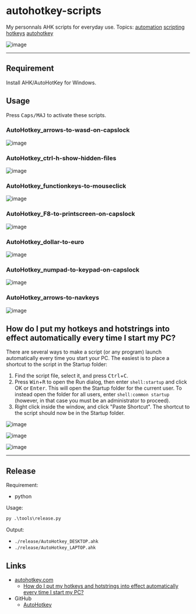 # autohotkey-scripts

My personnals AHK scripts for everyday use. Topics: 
 [automation](https://github.com/topics/automation) 
 [scripting](https://github.com/topics/scripting) 
 [hotkeys](https://github.com/topics/hotkeys) 
 [autohotkey](https://github.com/topics/autohotkey) 

![image](docs/keyboard.jpg)

----

## Requirement

Install AHK/AutoHotKey for Windows.

## Usage

Press <kbd>Caps/MAJ</kbd> to activate these scripts.

### AutoHotkey_arrows-to-wasd-on-capslock

![image](scripts/AutoHotkey_arrows-to-wasd-on-capslock.jpg)

### AutoHotkey_ctrl-h-show-hidden-files

![image](scripts/AutoHotkey_ctrl-h-show-hidden-files.jpg)

### AutoHotkey_functionkeys-to-mouseclick

![image](scripts/AutoHotkey_functionkeys-to-mouseclick.jpg)

### AutoHotkey_F8-to-printscreen-on-capslock

![image](scripts/AutoHotkey_F8-to-printscreen-on-capslock.jpg)

### AutoHotkey_dollar-to-euro

![image](scripts/AutoHotkey_dollar-to-euro.jpg)

### AutoHotkey_numpad-to-keypad-on-capslock

![image](scripts/AutoHotkey_numpad-to-keypad-on-capslock.jpg)

### AutoHotkey_arrows-to-navkeys

![image](scripts/AutoHotkey_arrows-to-navkeys.jpg)

## How do I put my hotkeys and hotstrings into effect automatically every time I start my PC?

There are several ways to make a script (or any program) launch automatically every time you start your PC. The easiest is to place a shortcut to the script in the Startup folder:

1. Find the script file, select it, and press <kbd>Ctrl</kbd>+<kbd>C</kbd>.
2. Press <kbd>Win</kbd>+<kbd>R</kbd> to open the Run dialog, then enter `shell:startup` and click OK or <kbd>Enter</kbd>. This will open the Startup folder for the current user. To instead open the folder for all users, enter `shell:common startup` (however, in that case you must be an administrator to proceed).
3. Right click inside the window, and click "Paste Shortcut". The shortcut to the script should now be in the Startup folder.


![image](docs/howto-windows-startup-1.png)

![image](docs/howto-windows-startup-2.png)

![image](docs/howto-windows-startup-3.png)

---

## Release

Requirement:
- python

Usage:
```python
py .\tools\release.py
```
Output:
- `./release/AutoHotkey_DESKTOP.ahk`
- `./release/AutoHotkey_LAPTOP.ahk`

## Links

- [autohotkey.com](https://autohotkey.com)
  - [How do I put my hotkeys and hotstrings into effect automatically every time I start my PC?](https://www.autohotkey.com/docs/v1/FAQ.htm#Startup)
- GitHub
  - [ AutoHotkey](https://github.com/AutoHotkey/AutoHotkey)